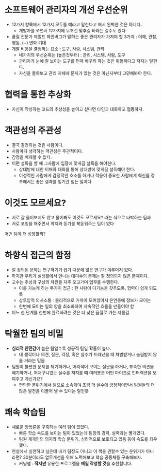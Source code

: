 # 소프트웨어 관리자의 개선 우선순위
- 12가지 항목에서 12가지 모두를 예라고 말한다고 해서 완벽한 것은 아니다.
  - 개발자를 쪼면서 12가지에 무조건 맞추길 바라는 걸수도 있다.
- 품질 전문가 제럴드 와인버그가 말하는 좋은 관리자가 가져야 할 3가지 : 이해, 관찰, 행동, (+) 변화 기대
- 개발 비용을 결정하는 요소 : 도구, 사람, 시스템, 관리
  - 네가지의 우선순위는 (높은것부터) : 관리, 시스템, 사람, 도구
  - 관리자가 눈에 잘 보이는 도구를 먼저 바꾸려 하는 것은 위험하다고 저자는 말한다.
  - 자신을 돌아보고 관리 자체에 문제가 있는 것은 아닌지부터 고민해봐야 한다. 

# 협력을 통한 추상화
- 자신이 작성하는 코드의 추상성을 높이고 싶다면 타인과 대화하고 협동하자. 

# 객관성의 주관성
- 결국 결정하는 것은 사람이다.
- 사람마다 생각하는 객관성은 주관적이다.
- 감정을 배제할 수 없다.
- 어떤 설득을 할 때 그사람에 입장에 맞게끔 설득을 해야한다.
  - 상대방에 대한 이해와 대화를 통해 상대방에 맞게끔 설득해야 한다.
  - 이성적인 사람에게 감정적인 호소를 하거나 적응이 중요한 사람에게 혁신을 강조해서는 좋은 결과를 얻기란 힘든 일이다.

# 이것도 모르세요?
- 서로 잘 물어보지도 않고 물어봐도 이것도 모르세요? 라는 식으로 타박하는 팀과 
- 서로 코칭을 해주면서 의지와 동기를 북돋워주는 팀이 있다

어떤 팀이 더 성장할까? 

# 하향식 접근의 함정
- 잘 정의된 문제는 연구하기가 쉽기 때문에 많은 연구가 이루어져 있다.
- 하지만 우리가 실생활에서 만나는 대다수의 문제는 잘 정의되지 않은 문제이다.
- 고수는 추상과 구상의 차원을 자주 오고가며 업무를 수행한다. 
  - 이를 가능케 하는 두가지 접근 : 한 사람이 다기능을 갖추도록, 협력이 쉽게 되도록 
  - 삼투압적 의사소통 : 물리적으로 가까이 모여있어서 은연중에 정보가 모이는
  - 한번에 모이는 일의 양을 최소화하여 지속적인 흐름을 만들어야 함 
- 어느 한 단계를 한번에 완료하려는 것은 더 낮은 품질로 가는 지름길 

# 탁월한 팀의 비밀
- **심리적 안전감**이 높은 팀일수록 성공적 팀일 확률이 높다.
  - 내 생각이나 의견, 질문, 걱정, 혹은 실수가 드러났을 때 처벌받거나 놀림받지 않을 거라는 믿음 
- 팀원이 불편한 문제를 제기하거나, 어리석어 보이는 질문을 하거나, 부족한 의견을 얘기하거나, 어처구니없는 실수를 저지를 때 여러분은 어떤 마이크로 인터랙션을 보여주고 계신가요?
  - 편안한 분위기에서 팀으로 소속돼야 조금 더 실수에 긍정적이면서 팀원들의 더 많은 발전을 이끌어 낼 수 있다는 말인듯 

# 쾌속 학습팀
- 새로운 방법론을 구축하는 여러 팀이 있었다. 
  - 빠른 학습 속도를 보이는 팀이 있었는데 팀장의 경력, 실력과는 별개였다.
  - 팀원 개개인의 의지와 학습 분위기, 심리적으로 보호되고 있음 등이 속도를 좌우했다.
- 현실에서 실천하고 싶은데 내가 팀장도 아니고 이 책을 권할수 있는 분위기가 아니라면? 30분이라도 업무개선을 위해 노력해보고 학습 공동체를 구축해보자. 
  - 커닝햄 : **작지만** 유용한 프로그램을 **매일 작성할 것**을 추천합니다.
